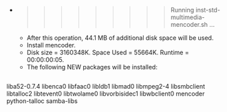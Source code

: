 * >>>>>>>>> Running inst-std-multimedia-mencoder.sh ...
  * After this operation, 44.1 MB of additional disk space will be used.
  * Install mencoder.
  * Disk size = 3160348K. Space Used = 55664K. Runtime = 00:00:00:05.
  * The following NEW packages will be installed:
  ```bash
liba52-0.7.4 libenca0 libfaac0 libldb1 libmad0
libmpeg2-4 libsmbclient libtalloc2 libtevent0 libtwolame0
libvorbisidec1 libwbclient0 mencoder python-talloc samba-libs
  ```

